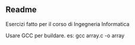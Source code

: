 ## Readme
Esercizi fatto per il corso di Ingegneria Informatica

Usare GCC per buildare. es: gcc array.c -o array

